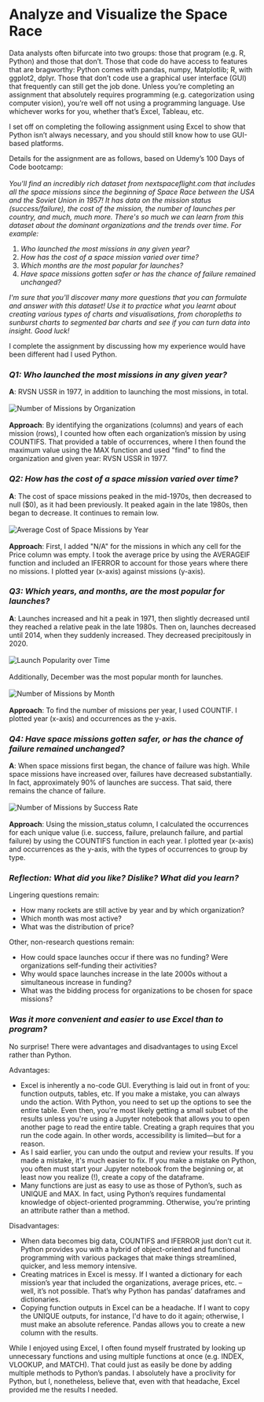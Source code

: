 # Analyze and Visualize the Space Race<br />

Data analysts often bifurcate into two groups: those that program (e.g. R, Python) and those that don’t. Those that code do have access to features that are bragworthy: Python comes with pandas, numpy, Matplotlib; R, with ggplot2, dplyr. Those that don’t code use a graphical user interface (GUI) that frequently can still get the job done. Unless you’re completing an assignment that absolutely requires programming (e.g. categorization using computer vision), you’re well off not using a programming language. Use whichever works for you, whether that’s Excel, Tableau, etc.<br />

I set off on completing the following assignment using Excel to show that Python isn’t always necessary, and you should still know how to use GUI-based platforms.<br />

Details for the assignment are as follows, based on Udemy’s 100 Days of Code bootcamp:<br /><br />
  *You'll find an incredibly rich dataset from nextspaceflight.com that includes all the space missions since the beginning of Space Race between the USA and the Soviet Union in 1957! It has data on the mission status (success/failure), the cost of the mission, the number of launches per country, and much, much more. There's so much we can learn from this dataset about the dominant organizations and the trends over time. For example:*
<ol>
  <li><i>Who launched the most missions in any given year?</i></li>
  <li><i>How has the cost of a space mission varied over time?</i></li>
  <li><i>Which months are the most popular for launches?</i></li>
  <li><i>Have space missions gotten safer or has the chance of failure remained unchanged?</i></li>
</ol>

  *I'm sure that you'll discover many more questions that you can formulate and answer with this dataset! Use it to practice what you learnt about creating various types of charts and visualisations, from choropleths to sunburst charts to segmented bar charts and see if you can turn data into insight. Good luck!*<br />

I complete the assignment by discussing how my experience would have been different had I used Python.

### *Q1: Who launched the most missions in any given year?*

**A**: RVSN USSR in 1977, in addition to launching the most missions, in total.<br /><br />
![Number of Missions by Organization](https://github.com/add0794/space_race/blob/3ec51070fc970af9d3b92e33b54d701d6dbdbff1/Q1.a.png)
<br /><br />
**Approach**: By identifying the organizations (columns) and years of each mission (rows), I counted how often each organization’s mission by using COUNTIFS. That provided a table of occurrences, where I then found the maximum value using the MAX function and used "find" to find the organization and given year: RVSN USSR in 1977.

### *Q2: How has the cost of a space mission varied over time?*

**A**: The cost of space missions peaked in the mid-1970s, then decreased to null ($0), as it had been previously. It peaked again in the late 1980s, then began to decrease. It continues to remain low.<br /><br />![Average Cost of Space Missions by Year](https://github.com/add0794/space_race/blob/3ec51070fc970af9d3b92e33b54d701d6dbdbff1/Q2.png)<br /><br />
**Approach**: First, I added "N/A" for the missions in which any cell for the Price column was empty. I took the average price by using the AVERAGEIF function and included an IFERROR to account for those years where there no missions. I plotted year (x-axis) against missions (y-axis).

### *Q3: Which years, and months, are the most popular for launches?*

**A**: Launches increased and hit a peak in 1971, then slightly decreased until they reached a relative peak in the late 1980s. Then on, launches decreased until 2014, when they suddenly increased. They decreased precipitously in 2020.<br /><br />
![Launch Popularity over Time](https://github.com/add0794/space_race/blob/1aa116e21b1f960c4bcd02e8f0192b1d1081bf01/Q3.a.png)
<br /><br />
Additionally, December was the most popular month for launches.<br /><br />
![Number of Missions by Month](https://github.com/add0794/space_race/blob/3ec51070fc970af9d3b92e33b54d701d6dbdbff1/Q3.b.png)
<br /><br />
**Approach**: To find the number of missions per year, I used COUNTIF. I plotted year (x-axis) and occurrences as the y-axis.

### *Q4: Have space missions gotten safer, or has the chance of failure remained unchanged?*

**A**: When space missions first began, the chance of failure was high. While space missions have increased over, failures have decreased substantially. In fact, approximately 90% of launches are success. That said, there remains the chance of failure.<br /><br />
![Number of Missions by Success Rate](https://github.com/add0794/space_race/blob/3ec51070fc970af9d3b92e33b54d701d6dbdbff1/Q4.png)
<br /><br />
**Approach**: Using the mission_status column, I calculated the occurrences for each unique value (i.e. success, failure, prelaunch failure, and partial failure) by using the COUNTIFS function in each year. I plotted year (x-axis) and occurrences as the y-axis, with the types of occurrences to group by type.

### *Reflection: What did you like? Dislike? What did you learn?*

Lingering questions remain:

- How many rockets are still active by year and by which organization?
-	Which month was most active?
-	What was the distribution of price?

Other, non-research questions remain:

-	How could space launches occur if there was no funding? Were organizations self-funding their activities?
-	Why would space launches increase in the late 2000s without a simultaneous increase in funding?
-	What was the bidding process for organizations to be chosen for space missions?

### *Was it more convenient and easier to use Excel than to program?*

No surprise! There were advantages and disadvantages to using Excel rather than Python.

Advantages:

- Excel is inherently a no-code GUI. Everything is laid out in front of you: function outputs, tables, etc. If you make a mistake, you can always undo the action. With Python, you need to set up the options to see the entire table. Even then, you're most likely getting a small subset of the results unless you're using a Jupyter notebook that allows you to open another page to read the entire table. Creating a graph requires that you run the code again. In other words, accessibility is limited—but for a reason.
-	As I said earlier, you can undo the output and review your results. If you made a mistake, it's much easier to fix. If you make a mistake on Python, you often must start your Jupyter notebook from the beginning or, at least now you realize (!), create a copy of the dataframe.
-	Many functions are just as easy to use as those of Python’s, such as UNIQUE and MAX. In fact, using Python’s requires fundamental knowledge of object-oriented programming. Otherwise, you’re printing an attribute rather than a method.

Disadvantages:

-	When data becomes big data, COUNTIFS and IFERROR just don’t cut it. Python provides you with a hybrid of object-oriented and functional programming with various packages that make things streamlined, quicker, and less memory intensive.
-	Creating matrices in Excel is messy. If I wanted a dictionary for each mission’s year that included the organizations, average prices, etc. – well, it’s not possible. That’s why Python has pandas’ dataframes and dictionaries.
-	Copying function outputs in Excel can be a headache. If I want to copy the UNIQUE outputs, for instance, I'd have to do it again; otherwise, I must make an absolute reference. Pandas allows you to create a new column with the results.

While I enjoyed using Excel, I often found myself frustrated by looking up unnecessary functions and using multiple functions at once (e.g. INDEX, VLOOKUP, and MATCH). That could just as easily be done by adding multiple methods to Python’s pandas. I absolutely have a proclivity for Python, but I, nonetheless, believe that, even with that headache, Excel provided me the results I needed.
